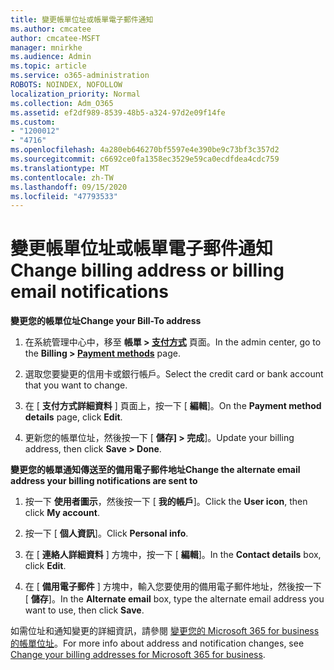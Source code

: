 ```yaml
---
title: 變更帳單位址或帳單電子郵件通知
ms.author: cmcatee
author: cmcatee-MSFT
manager: mnirkhe
ms.audience: Admin
ms.topic: article
ms.service: o365-administration
ROBOTS: NOINDEX, NOFOLLOW
localization_priority: Normal
ms.collection: Adm_O365
ms.assetid: ef2df989-8539-48b5-a324-97d2e09f14fe
ms.custom:
- "1200012"
- "4716"
ms.openlocfilehash: 4a280eb646270bf5597e4e390be9c73bf3c357d2
ms.sourcegitcommit: c6692ce0fa1358ec3529e59ca0ecdfdea4cdc759
ms.translationtype: MT
ms.contentlocale: zh-TW
ms.lasthandoff: 09/15/2020
ms.locfileid: "47793533"
---
```

# <a name="change-billing-address-or-billing-email-notifications"></a><span data-ttu-id="4c855-102">變更帳單位址或帳單電子郵件通知</span><span class="sxs-lookup"><span data-stu-id="4c855-102">Change billing address or billing email notifications</span></span>

<span data-ttu-id="4c855-103">**變更您的帳單位址**</span><span class="sxs-lookup"><span data-stu-id="4c855-103">**Change your Bill-To address**</span></span>

1. <span data-ttu-id="4c855-104">在系統管理中心中，移至 **帳單 > [支付方式](https://go.microsoft.com/fwlink/p/?linkid=2018806)** 頁面。</span><span class="sxs-lookup"><span data-stu-id="4c855-104">In the admin center, go to the **Billing > [Payment methods](https://go.microsoft.com/fwlink/p/?linkid=2018806)** page.</span></span>

2. <span data-ttu-id="4c855-105">選取您要變更的信用卡或銀行帳戶。</span><span class="sxs-lookup"><span data-stu-id="4c855-105">Select the credit card or bank account that you want to change.</span></span>

3. <span data-ttu-id="4c855-106">在 [ **支付方式詳細資料** ] 頁面上，按一下 [ **編輯**]。</span><span class="sxs-lookup"><span data-stu-id="4c855-106">On the **Payment method details** page, click **Edit**.</span></span>

4. <span data-ttu-id="4c855-107">更新您的帳單位址，然後按一下 [ **儲存] > 完成**]。</span><span class="sxs-lookup"><span data-stu-id="4c855-107">Update your billing address, then click **Save > Done**.</span></span>

<span data-ttu-id="4c855-108">**變更您的帳單通知傳送至的備用電子郵件地址**</span><span class="sxs-lookup"><span data-stu-id="4c855-108">**Change the alternate email address your billing notifications are sent to**</span></span> 

1. <span data-ttu-id="4c855-109">按一下 **使用者圖示**，然後按一下 [ **我的帳戶**]。</span><span class="sxs-lookup"><span data-stu-id="4c855-109">Click the **User icon**, then click **My account**.</span></span>

2. <span data-ttu-id="4c855-110">按一下 [ **個人資訊**]。</span><span class="sxs-lookup"><span data-stu-id="4c855-110">Click **Personal info**.</span></span>

3. <span data-ttu-id="4c855-111">在 [ **連絡人詳細資料** ] 方塊中，按一下 [ **編輯**]。</span><span class="sxs-lookup"><span data-stu-id="4c855-111">In the **Contact details** box, click **Edit**.</span></span>

4. <span data-ttu-id="4c855-112">在 [ **備用電子郵件** ] 方塊中，輸入您要使用的備用電子郵件地址，然後按一下 [ **儲存**]。</span><span class="sxs-lookup"><span data-stu-id="4c855-112">In the **Alternate email** box, type the alternate email address you want to use, then click **Save**.</span></span>

<span data-ttu-id="4c855-113">如需位址和通知變更的詳細資訊，請參閱 [變更您的 Microsoft 365 for business 的帳單位址](https://docs.microsoft.com/microsoft-365/commerce/billing-and-payments/change-your-billing-addresses?view=o365-worldwide)。</span><span class="sxs-lookup"><span data-stu-id="4c855-113">For more info about address and notification changes, see [Change your billing addresses for Microsoft 365 for business](https://docs.microsoft.com/microsoft-365/commerce/billing-and-payments/change-your-billing-addresses?view=o365-worldwide).</span></span>
